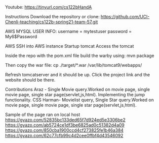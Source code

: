 Youtube:
https://tinyurl.com/cs122bHandA

Instructions
Download the repository or clone:
https://github.com/UCI-Chenli-teaching/cs122b-spring21-team-57.git


AWS MYSQL USER INFO:
username = mytestuser
password = My6$Password

AWS 
SSH into AWS instance
Startup tomcat
Access the tomcat


Inside the repo with the pom.xml file build the warby using: 
mvn package


Then copy the war file:
cp ./target/*.war /var/lib/tomcat9/webapps/

Refresh tomcatserver and it should be up.
Click the project link and the website should be there.




Contributions
Araz - Single Movie query.Worked on movie page, single movie page, single star page(servlet,js,html). Implementing the jump functionality. CSS
Harman- Movielist query, Single Star query.Worked on movie page, single movie page, single star page(servlet,js,html).




Sample of the page ran on local host
https://gyazo.com/52835bc133ded65f7d924ed5e3306be2
https://gyazo.com/ab5724ce1df3be6825ad0c51382d4a09
https://gyazo.com/850cba1900ccd4cf273825fe1b46a384
https://gyazo.com/62c77cfb99c4d2cee0ffbf4d43546092

